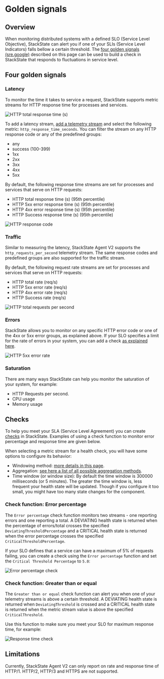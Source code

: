 # Golden signals

## Overview

When monitoring distributed systems with a defined SLO (Service Level Objective), StackState can alert you if one of your SLIs (Service Level Indicators) falls bellow a certain threshold. The [four golden signals \(sre.google\)](https://sre.google/sre-book/monitoring-distributed-systems/#xref_monitoring_golden-signals) described on this page can be used to build a check in StackState that responds to fluctuations in service level.

## Four golden signals

### Latency

To monitor the time it takes to service a request, StackState supports metric streams for HTTP response time for processes and services.

![HTTP total response time (s)](../../images/telemetry/http-response-time.png)

To add a latency stream, [add a telemetry stream](../health-state-and-event-notifications/add-telemetry-to-element.md) and select the following metric: `http_response_time_seconds`. You can filter the stream on any HTTP response code or any of the predefined groups:

- any
- success (100-399)
- 1xx
- 2xx
- 3xx
- 4xx
- 5xx

By default, the following response time streams are set for processes and services that serve on HTTP requests:

- HTTP total response time (s) (95th percentile)
- HTTP 5xx error response time (s) (95th percentile)
- HTTP 4xx error response time (s) (95th percentile)
- HTTP Success response time (s) (95th percentile)

![HTTP response code](../../images/telemetry/http-code.png)

### Traffic

Similar to measuring the latency, StackState Agent V2 supports the `http_requests_per_second` telemetry stream. The same response codes and predefined groups are also supported for the traffic stream.

By default, the following request rate streams are set for processes and services that serve on HTTP requests:

- HTTP total rate (req/s)
- HTTP 5xx error rate (req/s)
- HTTP 4xx error rate (req/s)
- HTTP Success rate (req/s)


![HTTP total requests per second](../../images/telemetry/http-req-sec.png)

### Errors

StackState allows you to monitor on any specific HTTP error code or one of the 4xx or 5xx error groups, as explained above. If your SLO specifies a limit for the rate of errors in your system, you can add a check [as explained here](#checks).

![HTTP 5xx error rate](../../images/telemetry/http-error-rate.png)

### Saturation

There are many ways StackState can help you monitor the saturation of your system, for example:

- HTTP Requests per second.
- CPU usage
- Memory usage

## Checks

To help you meet your SLA (Service Level Agreement) you can create [checks](/use/health-state-and-event-notifications/health-state-in-stackstate.md#health-checks) in StackState. Examples of using a check function to monitor error percentage and response time are given below.

When selecting a metric stream for a health check, you will have some options to configure its behavior:

- Windowing method: [more details in this page](../health-state-and-event-notifications/add-a-health-check.md#windowing-method).
- Aggregation: [see here a list of all possible aggregation methods](../../develop/reference/scripting/script-apis/telemetry.md#aggregation-methods).
- Time window (or window size): By default the time window is 300000 milliseconds (or 5 minutes). The greater the time window is, less frequent your health state will be updated. Though if you configure it too small, you might have too many state changes for the component.

### Check function: Error percentage

The `Error percentage` check function monitors two streams - one reporting errors and one reporting a total. A DEVIATING health state is returned when the percentage of errors/total crosses the specified `DeviatingThresholdPercentage` and a CRITICAL health state is returned when the error percentage crosses the specified `CriticalThresholdPercentage`.

If your SLO defines that a service can have a maximum of 5% of requests failing, you can create a check using the `Error percentage` function and set the `Critical Threshold Percentage` to `5.0`:

![Error percentage check](../../images/telemetry/http-error-check.png)

### Check function: Greater than or equal

The `Greater than or equal` check function can alert you when one of your telemetry streams is above a certain threshold. A DEVIATING health state is returned when `DeviatingThreshold` is crossed and a CRITICAL health state is returned when the metric stream value is above the specified `CriticalThreshold`.

Use this function to make sure you meet your SLO for maximum response time, for example:

![Response time check](../../images/telemetry/http-resp-time-check.png)

## Limitations

Currently, StackState Agent V2 can only report on rate and response time of HTTP/1. HTTP/2, HTTP/3 and HTTPS are not supported.